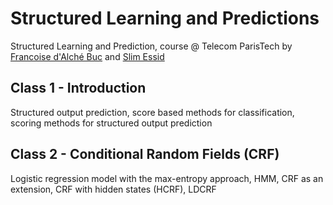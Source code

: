 # Structured Learning and Predictions
Structured Learning and Prediction, course @ Telecom ParisTech by [Francoise d'Alché Buc](http://perso.telecom-paristech.fr/~fdalche/Site/index.html) and [Slim Essid](http://perso.telecom-paristech.fr/~essid/)

## Class 1 - Introduction
Structured output prediction, score based methods for classification, scoring methods for structured output prediction

## Class 2 - Conditional Random Fields (CRF)
Logistic regression model with the max-entropy approach, HMM, CRF as an extension, CRF with hidden states (HCRF), LDCRF
